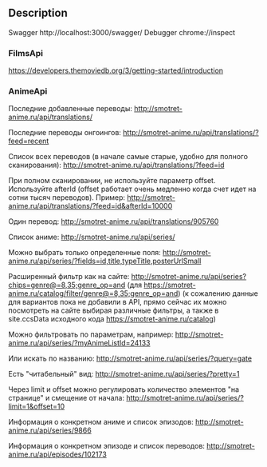 ## Description

Swagger http://localhost:3000/swagger/
Debugger chrome://inspect

### FilmsApi

https://developers.themoviedb.org/3/getting-started/introduction

### AnimeApi

Последние добавленные переводы:
http://smotret-anime.ru/api/translations/

Последние переводы онгоингов:
http://smotret-anime.ru/api/translations/?feed=recent

Список всех переводов (в начале самые старые, удобно для полного сканирования):
http://smotret-anime.ru/api/translations/?feed=id

При полном сканировании, не используйте параметр offset. Используйте afterId (offset работает очень медленно когда счет идет на сотни тысяч переводов). Пример:
http://smotret-anime.ru/api/translations/?feed=id&afterId=10000

Один перевод:
http://smotret-anime.ru/api/translations/905760

Список аниме:
http://smotret-anime.ru/api/series/

Можно выбрать только определенные поля:
http://smotret-anime.ru/api/series/?fields=id,title,typeTitle,posterUrlSmall

Расширенный фильтр как на сайте:
http://smotret-anime.ru/api/series?chips=genre@=8,35;genre_op=and
(для https://smotret-anime.ru/catalog/filter/genre@=8,35;genre_op=and)
(к сожалению данные для вариантов пока не добавили в API, прямо сейчас их можно посмотреть на сайте выбирая различные фильтры, а также в site.ccsData исходного кода https://smotret-anime.ru/catalog)

Можно фильтровать по параметрам, например:
http://smotret-anime.ru/api/series/?myAnimeListId=24133

Или искать по названию:
http://smotret-anime.ru/api/series/?query=gate

Есть "читабельный" вид:
http://smotret-anime.ru/api/series/?pretty=1

Через limit и offset можно регулировать количество элементов "на странице" и смещение от начала:
http://smotret-anime.ru/api/series/?limit=1&offset=10

Информация о конкретном аниме и список эпизодов:
http://smotret-anime.ru/api/series/9866

Информация о конкретном эпизоде и список переводов:
http://smotret-anime.ru/api/episodes/102173

